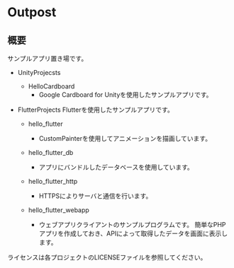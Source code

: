 # Outpost

## 概要

サンプルアプリ置き場です。

- UnityProjecsts
    - HelloCardboard
        - Google Cardboard for Unityを使用したサンプルアプリです。

- FlutterProjects
  Flutterを使用したサンプルアプリです。
    - hello_flutter
        - CustomPainterを使用してアニメーションを描画しています。

    - hello_flutter_db
        - アプリにバンドルしたデータベースを使用しています。
    
    - hello_flutter_http
        - HTTPSによりサーバと通信を行います。
    
    - hello_flutter_webapp
        - ウェブアプリクライアントのサンプルプログラムです。 簡単なPHPアプリを作成しておき、APIによって取得したデータを画面に表示します。

ライセンスは各プロジェクトのLICENSEファイルを参照してください。
